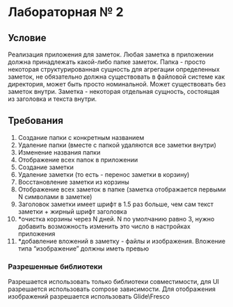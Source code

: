# Лабораторная № 2
## Условие
Реализация приложения для заметок. Любая заметка в приложении должна принадлежать какой-либо папке заметок.
Папка - просто некоторая структурированная сущность для агрегации определенных заметок, не обязательно должна существовать в файловой системе как директория, может быть просто номинальной. Может существовать без заметок внутри.
Заметка - некоторая отдельная сущность, состоящая из заголовка и текста внутри.
## Требования
1. Создание папки с конкретным названием
2. Удаление папки (вместе с папкой удаляются все заметки внутри)
3. Изменение названия папки
4. Отображение всех папок в приложении
5. Создание заметки
6. Удаление заметки (то есть - перенос заметки в корзину)
7. Восстановление заметки из корзины
8. Отображение всех заметок в папке (заметка отображается первыми N символами в заметке)
9. Заголовок заметки имеет шрифт в 1.5 раз больше, чем сам текст заметки + жирный шрифт заголовка
10. *очистка корзины через N дней. N по умолчанию равно 3, нужно добавить возможность изменить это число в настройках приложения
11. *добавление вложений в заметку - файлы и изображения. Вложение типа “изображение” должны иметь превью
### Разрешенные библиотеки
Разрешается использовать только библиотеки совместимости, для UI разрешается использовать compose зависимости. Для отображения изображений разрешается использовать Glide\Fresco
